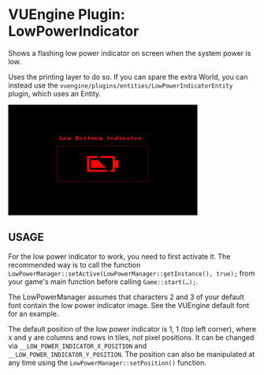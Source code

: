 VUEngine Plugin: LowPowerIndicator
====================================

Shows a flashing low power indicator on screen when the system power is low.

Uses the printing layer to do so. If you can spare the extra World, you can instead use the `vuengine/plugins/entities/LowPowerIndicatorEntity` plugin, which uses an Entity.

![Preview Image](preview.png)


USAGE
-----

For the low power indicator to work, you need to first activate it. The recommended way is to call the function `LowPowerManager::setActive(LowPowerManager::getInstance(), true);` from your game's main function before calling `Game::start(…);`.

The LowPowerManager assumes that characters 2 and 3 of your default font contain the low power indicator image. See the VUEngine default font for an example.

The default position of the low power indicator is 1, 1 (top left corner), where x and y are columns and rows in tiles, *not* pixel positions. It can be changed via `__LOW_POWER_INDICATOR_X_POSITION` and `__LOW_POWER_INDICATOR_Y_POSITION`. The position can also be manipulated at any time using the `LowPowerManager::setPosition()` function.

